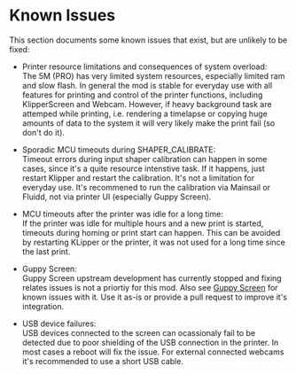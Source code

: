 # Known Issues

This section documents some known issues that exist, but are unlikely to be fixed:

* Printer resource limitations and consequences of system overload:  
The 5M (PRO) has very limited system resources, especially limited ram and slow flash. In general the mod is stable for everyday use
with all features for printing and control of the printer functions, including KlipperScreen and Webcam. However, if heavy background task are attemped while printing, 
i.e. rendering a timelapse or copying huge amounts of data to the system it will very likely make the print fail (so don't do it).

* Sporadic MCU timeouts during SHAPER_CALIBRATE:  
Timeout errors during input shaper calibration can happen in some cases, since it's a quite resource intenstive task. If it happens, just restart Klipper and restart
the calibration. It's not a limitation for everyday use. It's recommened to run the calibration via Mainsail or Fluidd, not via printer UI (especially Guppy Screen).

* MCU timeouts after the printer was idle for a long time:  
If the printer was idle for multiple hours and a new print is started, timeouts during homing or print start can happen. 
This can be avoided by restarting KLipper or the printer, it was not used for a long time since the last print.

* Guppy Screen:  
Guppy Screen upstream development has currently stopped and fixing relates issues is not a priortiy for this mod. 
Also see [Guppy Screen](GUPPY_SCREEN.md) for known issues with it. Use it as-is or provide a pull request to improve it's integration. 

* USB device failures:  
USB devices connected to the screen can ocassionaly fail to be detected due to poor shielding of the USB connection in the printer. 
In most cases a reboot will fix the issue. For external connected webcams it's recommended to use a short USB cable.
